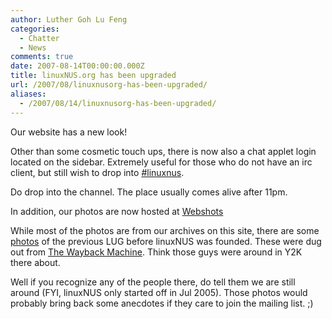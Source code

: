 ```yaml
---
author: Luther Goh Lu Feng
categories:
  - Chatter
  - News
comments: true
date: 2007-08-14T00:00:00.000Z
title: linuxNUS.org has been upgraded
url: /2007/08/linuxnusorg-has-been-upgraded/
aliases:
  - /2007/08/14/linuxnusorg-has-been-upgraded/
---
```


Our website has a new look!

Other than some cosmetic touch ups, there is now also a chat applet login located on the sidebar. Extremely useful for those who do not have an irc client, but still wish to drop into <a href="http://linuxnus.org/pjirc/applet.php" target="_blank">#linuxnus</a>.

Do drop into the channel. The place usually comes alive after 11pm.

In addition, our photos are now hosted at <a href="http://community.webshots.com/user/linuxnus" target="_blank">Webshots</a>

While most of the photos are from our archives on this site, there are some <a href="http://good-times.webshots.com/
album/560147897EtzEMa" target="_blank">photos</a> of the previous LUG before linuxNUS was founded. These were dug out from <a href="http://www.archive.org/web/web.php wayback archive" target="_blank"> The Wayback Machine</a>. Think those guys were around in Y2K there about.

Well if you recognize any of the people there, do tell them we are still around (FYI, linuxNUS only started off in Jul 2005). Those photos would probably bring back some anecdotes if they care to join the mailing list. ;)
